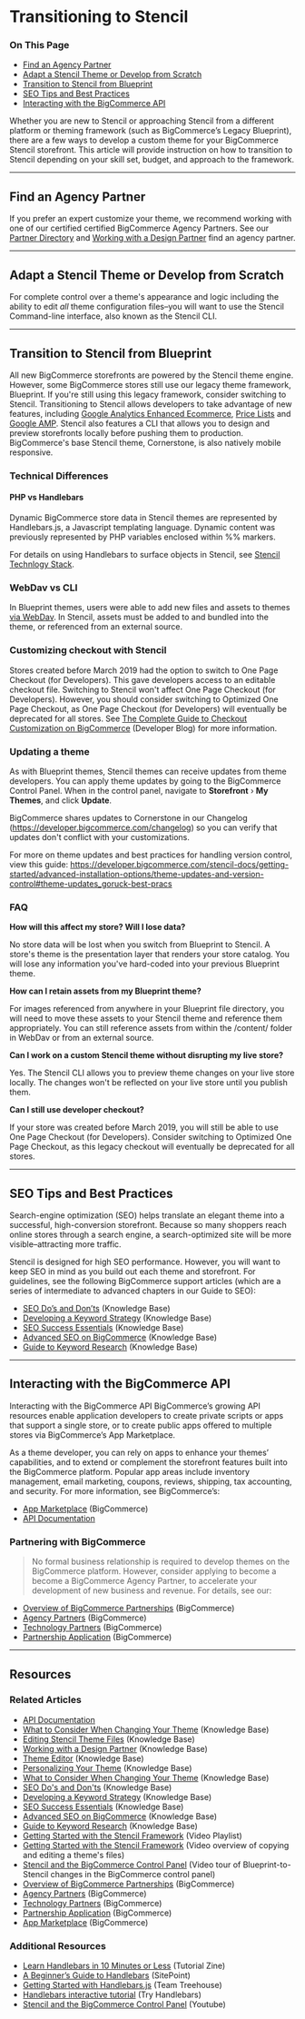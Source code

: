 # Transitioning to Stencil
<div class="otp" id="no-index">
	<h3> On This Page </h3>
	<ul>
		<li><a href="#transitioning_find">Find an Agency Partner</a></li>
    <li><a href="#transitioning_adapt">Adapt a Stencil Theme or Develop from Scratch</a></li>
    <li><a href="#transitioning_transition">Transition to Stencil from Blueprint</a></li>
    <li><a href="#transitioning_seo-tips">SEO Tips and Best Practices</a></li>
    <li><a href="#transitioning_interacting">Interacting with the BigCommerce API</a></li>
</div>

Whether you are new to Stencil or approaching Stencil from a different platform or theming framework (such as BigCommerce’s Legacy Blueprint), there are a few ways to develop a custom theme for your BigCommerce Stencil storefront. This article will provide instruction on how to transition to Stencil depending on your skill set, budget, and approach to the framework.

---

<a href='#transitioning_find' aria-hidden='true' class='block-anchor'  id='transitioning_find'><i aria-hidden='true' class='linkify icon'></i></a>

##  Find an Agency Partner

If you prefer an expert customize your theme, we recommend working with one of our certified certified BigCommerce Agency Partners. See our [Partner Directory](https://partners.bigcommerce.com/directory/search?i=75) and [Working with a Design Partner](https://support.bigcommerce.com/articles/Learning/Working-with-a-Design-Partner) find an agency partner.

---

<a href='#transitioning_adapt' aria-hidden='true' class='block-anchor'  id='transitioning_adapt'><i aria-hidden='true' class='linkify icon'></i></a>

## Adapt a Stencil Theme or Develop from Scratch

For complete control over a theme's appearance and logic including the ability to edit _all_ theme configuration files–you will want to use the Stencil Command-line interface, also known as the Stencil CLI.

---

<a href='#transitioning_transition' aria-hidden='true' class='block-anchor'  id='transitioning_transition'><i aria-hidden='true' class='linkify icon'></i></a>

## Transition to Stencil from Blueprint

All new BigCommerce storefronts are powered by the Stencil theme engine. However, some BigCommerce stores still use our legacy theme framework, Blueprint. If you're still using this legacy framework, consider switching to Stencil. Transitioning to Stencil allows developers to take advantage of new features, including [Google Analytics Enhanced Ecommerce](https://developer.bigcommerce.com/stencil-docs/developing-further/google-analytics-enhanced-ecommerce), [Price Lists](/api-docs/catalog/price-list-overview) and [Google AMP](https://developer.bigcommerce.com/stencil-docs/developing-further/google-amp). Stencil also features a CLI that allows you to design and preview storefronts locally before pushing them to production. BigCommerce's base Stencil theme, Cornerstone, is also natively mobile responsive.

### Technical Differences

#### PHP vs Handlebars

Dynamic BigCommerce store data in Stencil themes are represented by Handlebars.js, a Javascript templating language. Dynamic content was previously represented by PHP variables enclosed within %% markers.

For details on using Handlebars to surface objects in Stencil, see [Stencil Technlogy Stack](/stencil-docs/getting-started/stencil-technology-stack).

### WebDav vs CLI

In Blueprint themes, users were able to add new files and assets to themes [via WebDav](https://support.bigcommerce.com/s/article/File-Access-WebDAV). In Stencil, assets must be added to and bundled into the theme, or referenced from an external source.

### Customizing checkout with Stencil

Stores created before March 2019 had the option to switch to One Page Checkout (for Developers). This gave developers access to an editable checkout file. Switching to Stencil won't affect One Page Checkout (for Developers). However, you should consider switching to Optimized One Page Checkout, as One Page Checkout (for Developers) will eventually be deprecated for all stores. See [The Complete Guide to Checkout Customization on BigCommerce](https://medium.com/bigcommerce-developer-blog/the-complete-guide-to-checkout-customization-on-bigcommerce-6b566bc36fa9) (Developer Blog) for more information.

### Updating a theme

As with Blueprint themes, Stencil themes can receive updates from theme developers. You can apply theme updates by going to the BigCommerce Control Panel. When in the control panel, navigate to **Storefront** › **My Themes**, and click **Update**.

BigCommerce shares updates to Cornerstone in our Changelog (https://developer.bigcommerce.com/changelog) so you can verify that updates don't conflict with your customizations.

For more on theme updates and best practices for handling version control, view this guide:
https://developer.bigcommerce.com/stencil-docs/getting-started/advanced-installation-options/theme-updates-and-version-control#theme-updates_goruck-best-pracs

### FAQ

**How will this affect my store? Will I lose data?**

No store data will be lost when you switch from Blueprint to Stencil. A store's theme is the presentation layer that renders your store catalog. You will lose any information you've hard-coded into your previous Blueprint theme.

**How can I retain assets from my Blueprint theme?**

For images referenced from anywhere in your Blueprint file directory, you will need to move these assets to your Stencil theme and reference them appropriately. You can still reference assets from within the /content/ folder in WebDav or from an external source.

**Can I work on a custom Stencil theme without disrupting my live store?**

Yes. The Stencil CLI allows you to preview theme changes on your live store locally. The changes won't be reflected on your live store until you publish them.

**Can I still use developer checkout?**

If your store was created before March 2019, you will still be able to use One Page Checkout (for Developers). Consider switching to Optimized One Page Checkout, as this legacy checkout will eventually be deprecated for all stores.

---

<a href='#transitioning_seo-tips' aria-hidden='true' class='block-anchor'  id='transitioning_seo-tips'><i aria-hidden='true' class='linkify icon'></i></a>

## SEO Tips and Best Practices

Search-engine optimization (SEO) helps translate an elegant theme into a successful, high-conversion storefront. Because so many shoppers reach online stores through a search engine, a search-optimized site will be more visible–attracting more traffic.

Stencil is designed for high SEO performance. However, you will want to keep SEO in mind as you build out each theme and storefront. For guidelines, see the following BigCommerce support articles (which are a series of intermediate to advanced chapters in our Guide to SEO):

* [SEO Do’s and Don’ts](https://support.bigcommerce.com/s/article/What-is-SEO) (Knowledge Base)
* [Developing a Keyword Strategy](https://support.bigcommerce.com/articles/Learning/Developing-a-Keyword-Strategy/) (Knowledge Base)
* [SEO Success Essentials](https://support.bigcommerce.com/articles/Learning/Bigcommerce-SEO-Success-Essentials/) (Knowledge Base)
* [Advanced SEO on BigCommerce](https://support.bigcommerce.com/s/article/Advanced-SEO-on-Bigcommerce) (Knowledge Base)
* [Guide to Keyword Research](https://support.bigcommerce.com/s/article/Value-of-Keywords) (Knowledge Base)

---

<a href='#transitioning_interacting' aria-hidden='true' class='block-anchor'  id='transitioning_interacting'><i aria-hidden='true' class='linkify icon'></i></a>

## Interacting with the BigCommerce API

Interacting with the BigCommerce API BigCommerce’s growing API resources enable application developers to create private scripts or apps that support a single store, or to create public apps offered to multiple stores via BigCommerce’s App Marketplace.

As a theme developer, you can rely on apps to enhance your themes’ capabilities, and to extend or complement the storefront features built into the BigCommerce platform. Popular app areas include inventory management, email marketing, coupons, reviews, shipping, tax accounting, and security. For more information, see BigCommerce’s:

* [App Marketplace](https://www.bigcommerce.com/apps/) (BigCommerce)
* [API Documentation](https://developer.bigcommerce.com/api-docs)

<a href='#partner-with-bc' aria-hidden='true' class='block-anchor'  id='partner-with-bc'><i aria-hidden='true' class='linkify icon'></i></a>

<div class="HubBlock--callout">
<div class="CalloutBlock--">
<div class="HubBlock-content">

<!-- theme:  -->

### Partnering with BigCommerce
> No formal business relationship is required to develop themes on the BigCommerce platform. However, consider applying to become a become a BigCommerce Agency Partner, to accelerate your development of new business and revenue. For details, see our:

* [Overview of BigCommerce Partnerships](https://www.bigcommerce.com/partners/) (BigCommerce)
* [Agency Partners](https://www.bigcommerce.com/partners/design-solution/) (BigCommerce)
* [Technology Partners](https://www.bigcommerce.com/partners/developers/) (BigCommerce)
* [Partnership Application](https://partners.bigcommerce.com/English/register_email.aspx) (BigCommerce)


</div>
</div>
</div>

---

## Resources

### Related Articles

* [API Documentation](https://developer.bigcommerce.com/api-docs)
* [What to Consider When Changing Your Theme](https://support.bigcommerce.com/s/article/What-to-Consider-When-Changing-Your-Theme) (Knowledge Base)
* [Editing Stencil Theme Files](https://support.bigcommerce.com/s/article/Stencil-Themes#edit) (Knowledge Base)
* [Working with a Design Partner](https://support.bigcommerce.com/articles/Learning/Working-with-a-Design-Partner) (Knowledge Base)
* [Theme Editor](https://support.bigcommerce.com/s/article/Stencil-Themes) (Knowledge Base)
* [Personalizing Your Theme](https://support.bigcommerce.com/articles/Learning/Personalizing-your-New-Theme) (Knowledge Base)
* [What to Consider When Changing Your Theme](https://support.bigcommerce.com/s/article/What-to-Consider-When-Changing-Your-Theme) (Knowledge Base)
* [SEO Do's and Don'ts](https://support.bigcommerce.com/s/article/What-is-SEO) (Knowledge Base)
* [Developing a Keyword Strategy](https://support.bigcommerce.com/articles/Learning/Developing-a-Keyword-Strategy/) (Knowledge Base)
* [SEO Success Essentials](https://support.bigcommerce.com/articles/Learning/Bigcommerce-SEO-Success-Essentials/) (Knowledge Base)
* [Advanced SEO on BigCommerce](https://support.bigcommerce.com/s/article/Advanced-SEO-on-Bigcommerce) (Knowledge Base)
* [Guide to Keyword Research](https://support.bigcommerce.com/s/article/Value-of-Keywords) (Knowledge Base)
* [Getting Started with the Stencil Framework](https://www.youtube.com/playlist?list=PLwTYtMwfzbe7EZiIWPAmPtuwRHkY7BG-0) (Video Playlist)
* [Getting Started with the Stencil Framework](https://www.youtube.com/watch?v=waJ1dg_dAh8&index=11&list=PLwTYtMwfzbe7EZiIWPAmPtuwRHkY7BG-0) (Video overview of copying and editing a theme's files)
* [Stencil and the BigCommerce Control Panel](https://www.youtube.com/watch?v=d2F6F8LJXzs&list=PLwTYtMwfzbe7EZiIWPAmPtuwRHkY7BG-0&index=2) (Video tour of Blueprint-to-Stencil changes in the BigCommerce control panel)
* [Overview of BigCommerce Partnerships](https://www.bigcommerce.com/partners/) (BigCommerce)
* [Agency Partners](https://www.bigcommerce.com/partners/design-solution/) (BigCommerce)
* [Technology Partners](https://www.bigcommerce.com/partners/developers/) (BigCommerce)
* [Partnership Application](https://partners.bigcommerce.com/English/register_email.aspx) (BigCommerce)
* [App Marketplace](https://www.bigcommerce.com/apps/) (BigCommerce)

### Additional Resources
* [Learn Handlebars in 10 Minutes or Less](http://tutorialzine.com/2015/01/learn-handlebars-in-10-minutes/) (Tutorial Zine)
* [A Beginner’s Guide to Handlebars](https://www.sitepoint.com/a-beginners-guide-to-handlebars/) (SitePoint)
* [Getting Started with Handlebars.js](http://blog.teamtreehouse.com/getting-started-with-handlebars-js) (Team Treehouse)
* [Handlebars interactive tutorial](http://tryhandlebarsjs.com/) (Try Handlebars)
* [Stencil and the BigCommerce Control Panel](https://www.youtube.com/watch?v=d2F6F8LJXzs&list=PLwTYtMwfzbe7EZiIWPAmPtuwRHkY7BG-0&index=2) (Youtube)
